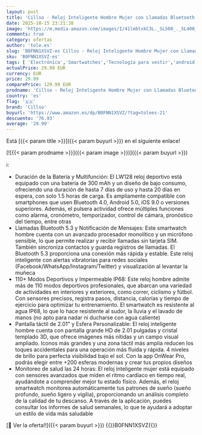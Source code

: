```yaml
---
layout: post
title: 'Cillso - Reloj Inteligente Hombre Mujer con Llamadas Bluetooth  2.01" Smartwatch con Podómetro/Pulsómetro/Monitor de Sueño/Whatsapp  110+ Modos Deportivos Smart Watch  IP68 Pulsera Actividad para Android iOS'
date: 2025-10-15 23:21:38
image: 'https://m.media-amazon.com/images/I/41lmbtxkC3L._SL500_._SL400_.jpg'
comments: true
category: ofertas
author: 'tole.es'
slug: 'B0FNN1XSVZ-es Cillso - Reloj Inteligente Hombre Mujer con Llamadas...'
sku: 'B0FNN1XSVZ-es'
tags: [ 'Electrónica','Smartwatches','Tecnología para vestir','android','cillso','🇪🇸', ]
actualPrice: 29.99 EUR
currency: EUR
price: 29.99
comparePrice: 129.99 EUR
prodname: 'Cillso - Reloj Inteligente Hombre Mujer con Llamadas Bluetooth  2.01" Smartwatch con Podómetro/Pulsómetro/Monitor de Sueño/Whatsapp  110+ Modos Deportivos Smart Watch  IP68 Pulsera Actividad para Android iOS'
country: 'es'
flag: '🇪🇸'
brand: 'Cillso'
buyurl: 'https://www.amazon.es/dp/B0FNN1XSVZ/?tag=tolees-21'
descuento: '76.93'
average: '29.99'
---
```


Está [{{< param title >}}]({{< param buyurl >}}) en el siguiente enlace!

[![{{< param prodname >}}]({{< param image >}})]({{< param buyurl >}})

ℹ️:

- Duración de la Batería y Multifunción: El LW128 reloj deportivo está equipado con una batería de 300 mAh y un diseño de bajo consumo, ofreciendo una duración de hasta 7 días de uso y hasta 20 días en espera, con solo 1.5 horas de carga. Es ampliamente compatible con smartphones que usen Bluetooth 4.0, Android 5.0, iOS 9.0 o versiones superiores. Además, el pulsera actividad ofrece múltiples funciones como alarma, cronómetro, temporizador, control de cámara, pronóstico del tiempo, entre otras
- Llamadas Bluetooth 5.3 y Notificación de Mensajes: Este smartwatch hombre cuenta con un avanzado procesador monolítico y un micrófono sensible, lo que permite realizar y recibir llamadas sin tarjeta SIM. También sincroniza contactos y guarda registros de llamadas. El Bluetooth 5.3 proporciona una conexión más rápida y estable. Este reloj inteligente con alertas vibratorias para redes sociales (Facebook/WhatsApp/Instagram/Twitter) y visualización al levantar la muñeca
- 110+ Modos Deportivos y Impermeable IP68: Este reloj hombre admite más de 110 modos deportivos profesionales, que abarcan una variedad de actividades en interiores y exteriores, como correr, ciclismo y fútbol. Con sensores precisos, registra pasos, distancia, calorías y tiempo de ejercicio para optimizar tu entrenamiento. El smartwatch es resistente al agua IP68, lo que lo hace resistente al sudor, la lluvia y el lavado de manos (no apto para nadar ni ducharse con agua caliente)
- Pantalla táctil de 2.01" y Esfera Personalizable: El reloj inteligente hombre cuenta con pantalla grande HD de 2.01 pulgadas y cristal templado 3D, que ofrece imágenes más nítidas y un campo visual ampliado. Iconos más grandes y una zona táctil más amplia reducen los toques accidentales para una operación más fluida y rápida. 4 niveles de brillo para perfecta visibilidad bajo el sol. Con la app OnWear Pro, podrás elegir entre +200 esferas modernas y crear tus propios diseños
- Monitoreo de salud las 24 horas: El reloj inteligente mujer está equipado con sensores avanzados que miden el ritmo cardíaco en tiempo real, ayudándote a comprender mejor tu estado físico. Además, el reloj smartwatch monitorea automáticamente tus patrones de sueño (sueño profundo, sueño ligero y vigilia), proporcionando un análisis completo de la calidad de tu descanso. A través de la aplicación, puedes consultar los informes de salud semanales, lo que te ayudará a adoptar un estilo de vida más saludable

[🛒 Ver la oferta!!]({{< param buyurl >}})
{{<world>}}B0FNN1XSVZ{{</world>}}
